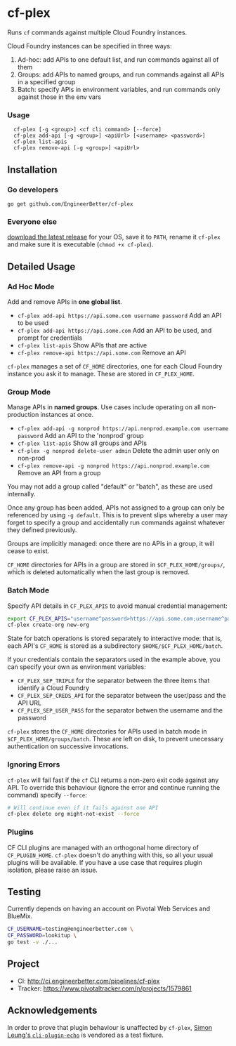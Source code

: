 # cf-plex

Runs `cf` commands against multiple Cloud Foundry instances.

Cloud Foundry instances can be specified in three ways:

1. Ad-hoc: add APIs to one default list, and run commands against all of them
1. Groups: add APIs to named groups, and run commands against all APIs in a specified group
1. Batch: specify APIs in environment variables, and run commands only against those in the env vars

### Usage

```
  cf-plex [-g <group>] <cf cli command> [--force]
  cf-plex add-api [-g <group>] <apiUrl> [<username> <password>]
  cf-plex list-apis
  cf-plex remove-api [-g <group>] <apiUrl>
```

## Installation

### Go developers

```
go get github.com/EngineerBetter/cf-plex
```

### Everyone else

[download the latest release](https://github.com/EngineerBetter/cf-plex/releases/latest) for your OS, save it to `PATH`, rename it `cf-plex` and make sure it is executable (`chmod +x cf-plex`).

## Detailed Usage

### Ad Hoc Mode

Add and remove APIs in **one global list**.

* `cf-plex add-api https://api.some.com username password` Add an API to be used
* `cf-plex add-api https://api.some.com` Add an API to be used, and prompt for credentials
* `cf-plex list-apis` Show APIs that are active
* `cf-plex remove-api https://api.some.com` Remove an API

`cf-plex` manages a set of `CF_HOME` directories, one for each Cloud Foundry instance you ask it to manage. These are stored in `CF_PLEX_HOME`.

### Group Mode

Manage APIs in **named groups**. Use cases include operating on all non-production instances at once.

* `cf-plex add-api -g nonprod https://api.nonprod.example.com username password` Add an API to the 'nonprod' group
* `cf-plex list-apis` Show all groups and APIs
* `cf-plex -g nonprod delete-user admin` Delete the admin user only on non-prod
* `cf-plex remove-api -g nonprod https://api.nonprod.example.com` Remove an API from a group

You may not add a group called "default" or "batch", as these are used internally.

Once any group has been added, APIs not assigned to a group can only be referenced by using `-g default`. This is to prevent slips whereby a user may forget to specify a group and accidentally run commands against whatever they defined previously.

Groups are implicitly managed: once there are no APIs in a group, it will cease to exist.

`CF_HOME` directories for APIs in a group are stored in `$CF_PLEX_HOME/groups/`, which is deleted automatically when the last group is removed.

### Batch Mode

Specify API details in `CF_PLEX_APIS` to avoid manual credential management:

```bash
export CF_PLEX_APIS="username^password>https://api.some.com;username^password>https://api.another.com"
cf-plex create-org new-org
```

State for batch operations is stored separately to interactive mode: that is, each API's `CF_HOME` is stored as a subdirectory `$HOME/$CF_PLEX_HOME/batch`. 

If your credentials contain the separators used in the example above, you can specify your own as environment variables:

* `CF_PLEX_SEP_TRIPLE` for the separator between the three items that identify a Cloud Foundry
* `CF_PLEX_SEP_CREDS_API` for the separator between the user/pass and the API URL
* `CF_PLEX_SEP_USER_PASS` for the separator betwen the username and the password

`cf-plex` stores the `CF_HOME` directories for APIs used in batch mode in `$CF_PLEX_HOME/groups/batch`. These are left on disk, to prevent unecessary authentication on successive invocations.

### Ignoring Errors

`cf-plex` will fail fast if the `cf` CLI returns a non-zero exit code against any API. To override this behaviour (ignore the error and continue running the command) specify `--force`:

```bash
# Will continue even if it fails against one API
cf-plex delete org might-not-exist --force
```

### Plugins

CF CLI plugins are managed with an orthogonal home directory of `CF_PLUGIN_HOME`. `cf-plex` doesn't do anything with this, so all your usual plugins will be available. If you have a use case that requires plugin isolation, please raise an issue.

## Testing

Currently depends on having an account on Pivotal Web Services and BlueMix.

```bash
CF_USERNAME=testing@engineerbetter.com \
CF_PASSWORD=lookitup \
go test -v ./...
```

## Project

* CI: http://ci.engineerbetter.com/pipelines/cf-plex
* Tracker: https://www.pivotaltracker.com/n/projects/1579861

## Acknowledgements

In order to prove that plugin behaviour is unaffected by `cf-plex`, [Simon Leung's `cli-plugin-echo`](https://github.com/simonleung8/cli-plugin-echo) is vendored as a test fixture. 